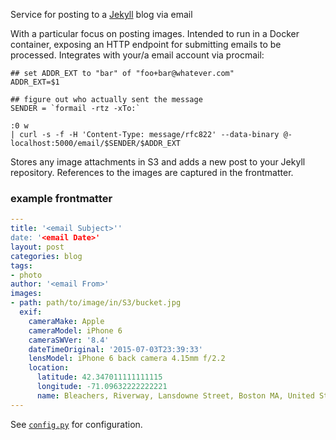 Service for posting to a [Jekyll](http://jekyllrb.com) blog via email

With a particular focus on posting images.  Intended to run in a Docker container, exposing an HTTP endpoint for submitting emails to be processed.  Integrates with your/a email account via procmail:

    ## set ADDR_EXT to "bar" of "foo+bar@whatever.com"
    ADDR_EXT=$1
    
    ## figure out who actually sent the message
    SENDER = `formail -rtz -xTo:`
    
    :0 w
    | curl -s -f -H 'Content-Type: message/rfc822' --data-binary @- localhost:5000/email/$SENDER/$ADDR_EXT

Stores any image attachments in S3 and adds a new post to your Jekyll repository.  References to the images are captured in the frontmatter.

### example frontmatter

```yaml
---
title: '<email Subject>''
date: '<email Date>'
layout: post
categories: blog
tags:
- photo
author: '<email From>'
images:
- path: path/to/image/in/S3/bucket.jpg
  exif:
    cameraMake: Apple
    cameraModel: iPhone 6
    cameraSWVer: '8.4'
    dateTimeOriginal: '2015-07-03T23:39:33'
    lensModel: iPhone 6 back camera 4.15mm f/2.2
    location:
      latitude: 42.347011111111115
      longitude: -71.09632222222221
      name: Bleachers, Riverway, Lansdowne Street, Boston MA, United States of America
---
```

See [`config.py`](post_by_email/config.py) for configuration.
